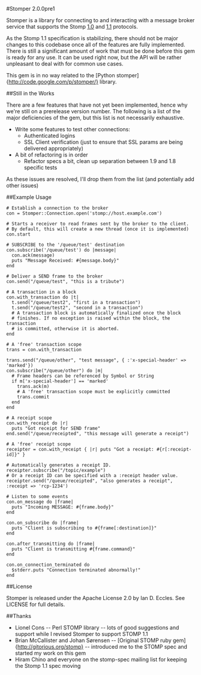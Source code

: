 #Stomper 2.0.0pre1

Stomper is a library for connecting to and interacting with a message broker
service that supports the Stomp [1.0](http://stomp.github.com/stomp-specification-1-0.html)
and [1.1](http://stomp.github.com/stomp-specification-1-1.html) protocols.

As the Stomp 1.1 specification is stabilizing, there should not be major
changes to this codebase once all of the features are fully implemented.
There is still a significant amount of work that must be done before this
gem is ready for any use. It can be used right now, but the API will be
rather unpleasant to deal with for common use cases.

This gem is in no way related to the [Python stomper]{http://code.google.com/p/stomper/}
library.

##Still in the Works

There are a few features that have not yet been implemented, hence why we're
still on a prerelease version number. The following is a list of the major
deficiencies of the gem, but this list is not necessarily exhaustive.

* Write some features to test other connections:
  * Authenticated logins
  * SSL Client verification (just to ensure that SSL params are being
    delivered appropriately)
* A bit of refactoring is in order
  * Refactor specs a bit, clean up separation between 1.9 and 1.8 specific tests

As these issues are resolved, I'll drop them from the list (and potentially
add other issues)

##Example Usage

    # Establish a connection to the broker
    con = Stomper::Connection.open('stomp://host.example.com')
    
    # Starts a receiver to read frames sent by the broker to the client.
    # By default, this will create a new thread (once it is implemented)
    con.start
    
    # SUBSCRIBE to the '/queue/test' destination
    con.subscribe('/queue/test') do |message|
      con.ack(message)
      puts "Message Received: #{message.body}"
    end
    
    # Deliver a SEND frame to the broker
    con.send("/queue/test", "this is a tribute")
    
    # A transaction in a block
    con.with_transaction do |t|
      t.send("/queue/test2", "first in a transaction")
      t.send("/queue/test2", "second in a transaction")
      # A transaction block is automatically finalized once the block
      # finishes. If no exception is raised within the block, the transaction
      # is committed, otherwise it is aborted.
    end
    
    # A 'free' transaction scope
    trans = con.with_transaction
    
    trans.send("/queue/other", "test message", { :'x-special-header' => 'marked'})
    con.subscribe("/queue/other") do |m|
      # Frame headers can be referenced by Symbol or String
      if m['x-special-header'] == 'marked'
        trans.ack(m)
        # A 'free' transaction scope must be explicitly committed
        trans.commit
      end
    end
    
    # A receipt scope
    con.with_receipt do |r|
      puts "Got receipt for SEND frame"
    end.send("/queue/receipted", "this message will generate a receipt")
    
    # A 'free' receipt scope
    receipter = con.with_receipt { |r| puts "Got a receipt: #{r[:receipt-id]}" }
    
    # Automatically generates a receipt ID.
    receipter.subscribe("/topic/example")
    # Or a receipt ID can be specified with a :receipt header value.
    receipter.send("/queue/receipted", "also generates a receipt", :receipt => 'rcp-1234')
    
    # Listen to some events
    con.on_message do |frame|
      puts "Incoming MESSAGE: #{frame.body}"
    end
    
    con.on_subscribe do |frame|
      puts "Client is subscribing to #{frame[:destination]}"
    end
    
    con.after_transmitting do |frame|
      puts "Client is transmitting #{frame.command}"
    end
    
    con.on_connection_terminated do
      $stderr.puts "Connection terminated abnormally!"
    end

##License

Stomper is released under the Apache License 2.0 by Ian D. Eccles.
See LICENSE for full details.

##Thanks

* Lionel Cons -- Perl STOMP library -- lots of good suggestions and support
  while I revised Stomper to support STOMP 1.1
* Brian McCallister and Johan Sørensen -- [Original STOMP ruby gem]{http://gitorious.org/stomp} --
  introduced me to the STOMP spec and started my work on this gem
* Hiram Chino and everyone on the stomp-spec mailing list for keeping the
  Stomp 1.1 spec moving
